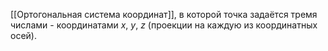 [[Ортогональная система координат]], в которой точка задаётся тремя числами - координатами $x$, $y$, $z$ (проекции на каждую из координатных осей).